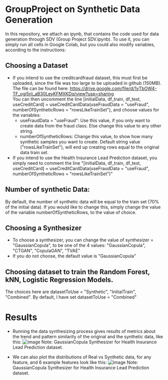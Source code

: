 # GroupProject on Synthetic Data Generation

In this repository, we attach an ipynb, that contains the code used for data generation through SDV (Group Project SDV.ipynb). To use it, you can simply run all cells in Google Colab, but you could also modify variables, according to the instructions:

## Choosing a Dataset
* If you intend to use the creditcardfraud dataset, this must first be uploaded, since the file was too large to be uploaded in github (150MB). The file can be found here:
https://drive.google.com/file/d/1yTbOW4-TF_ogj5rii_aB30LeyKFMXKDq/view?usp=sharing \
You can then uncomment the line [initialData, df_train, df_test, useCreditCard] = useCreditCardData(useFraudData = "useFraud", numberOfSyntheticRows = "rowsLikeTrainSet"), and choose values for the variables:
  * useFraudData = "useFraud": Use this value, if you only want to create data from the fraud class. Else change this value to any other string.
  * numberOfSyntheticRows: Change this value, to show how many synthetic samples you want to create. Default string value ("rowsLikeTrainSet"), will end up creating rows equal to the original data train set.
* If you intend to use the Health Insurance Lead Prediction dataset, you simply need to comment the line "[initialData, df_train, df_test, useCreditCard] = useCreditCardData(useFraudData = "useFraud", numberOfSyntheticRows = "rowsLikeTrainSet")"

## Number of synthetic Data:
By default, the number of synthetic data will be equal to the train set (70% of the initial data). If you would like to change this, simply change the value of the variable numberOfSyntheticRows, to the value of choice.

## Choosing a Synthesizer
* To choose a synthesizer, you can change the value of synthesizer = "GaussianCopula", to be one of the 4 values: "GaussianCopula", "CTGAN", "CopulaGAN", "TVAE"
* If you do not choose, the default value is "GaussianCopula"

## Choosing dataset to train the Random Forest, kNN, Logistic Regression Models.
The choices here are datasetToUse = "Synthetic", "InitialTrain", "Combined". By default, I have set datasetToUse = "Combined"

# Results
* Running the data synthesizing process gives results of metrics about the trend and pattern similarity of the original and the synthetic data, like this:
![image](https://github.com/Evanslearn/GroupProject/assets/104510165/b573f859-e9e9-4ffd-9310-41663e91cac0)
Note: GaussianCopula Synthesizer for Health Insurance Lead Prediction dataset.

* We can also plot the distributions of Real vs Synthetic data, for any feature, and 6 example features look like this:
![image](https://github.com/Evanslearn/GroupProject/assets/104510165/22b2838b-e028-4b71-9681-943ed95fc2e0)
 Note: GaussianCopula Synthesizer for Health Insurance Lead Prediction dataset.

